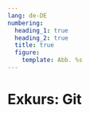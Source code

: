 ```yaml
---
lang: de-DE
numbering:
  heading_1: true
  heading_2: true
  title: true
  figure:
    template: Abb. %s
---
```

# Exkurs: Git